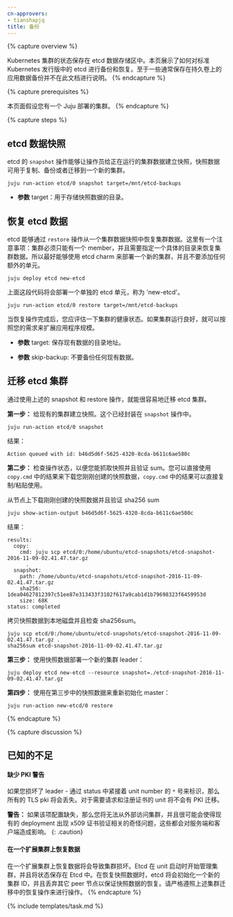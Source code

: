 ```yaml
---
cn-approvers:
- tianshapjq
title: 备份
---
```



{% capture overview %}

Kubernetes 集群的状态保存在 etcd 数据存储区中。本页展示了如何对标准 Kubernetes 发行版中的 etcd 进行备份和恢复。至于一些通常保存在持久卷上的应用数据备份并不在此文档进行说明。
{% endcapture %}

{% capture prerequisites %}

本页面假设您有一个 Juju 部署的集群。
{% endcapture %}

{% capture steps %}

## etcd 数据快照


etcd 的 `snapshot` 操作能够让操作员给正在运行的集群数据建立快照，快照数据可用于复制、备份或者迁移到一个新的集群。

    juju run-action etcd/0 snapshot target=/mnt/etcd-backups


- **参数** target：用于存储快照数据的目录。



## 恢复 etcd 数据


etcd 能够通过 `restore` 操作从一个集群数据快照中恢复集群数据。这里有一个注意事项：集群必须只能有一个 member，并且需要指定一个具体的目录来恢复集群数据。所以最好能够使用 etcd charm 来部署一个新的集群，并且不要添加任何额外的单元。

```
juju deploy etcd new-etcd
```


上面这段代码将会部署一个单独的 etcd 单元，称为 'new-etcd'。

```
juju run-action etcd/0 restore target=/mnt/etcd-backups
```


当恢复操作完成后，您应评估一下集群的健康状态。如果集群运行良好，就可以按照您的需求来扩展应用程序规模。

- **参数** target: 保存现有数据的目录地址。

- **参数** skip-backup: 不要备份任何现有数据。



## 迁移 etcd 集群
通过使用上述的 snapshot 和 restore 操作，就能很容易地迁移 etcd 集群。


**第一步：** 给现有的集群建立快照。这个已经封装在 `snapshot` 操作中。

```
juju run-action etcd/0 snapshot
```


结果：

```
Action queued with id: b46d5d6f-5625-4320-8cda-b611c6ae580c
```


**第二步：** 检查操作状态，以便您能抓取快照并且验证 sum。您可以直接使用 `copy.cmd` 中的结果来下载您刚刚创建的快照数据，`copy.cmd` 中的结果可以直接复制/粘贴使用。


从节点上下载刚刚创建的快照数据并且验证 sha256 sum

```
juju show-action-output b46d5d6f-5625-4320-8cda-b611c6ae580c
```


结果：

```
results:
  copy:
    cmd: juju scp etcd/0:/home/ubuntu/etcd-snapshots/etcd-snapshot-2016-11-09-02.41.47.tar.gz
      .
  snapshot:
    path: /home/ubuntu/etcd-snapshots/etcd-snapshot-2016-11-09-02.41.47.tar.gz
    sha256: 1dea04627812397c51ee87e313433f3102f617a9cab1d1b79698323f6459953d
    size: 68K
status: completed
```


拷贝快照数据到本地磁盘并且检查 sha256sum。

```
juju scp etcd/0:/home/ubuntu/etcd-snapshots/etcd-snapshot-2016-11-09-02.41.47.tar.gz .
sha256sum etcd-snapshot-2016-11-09-02.41.47.tar.gz
```


**第三步：** 使用快照数据部署一个新的集群 leader：

```
juju deploy etcd new-etcd --resource snapshot=./etcd-snapshot-2016-11-09-02.41.47.tar.gz
```


**第四步：** 使用在第三步中的快照数据来重新初始化 master：

```
juju run-action new-etcd/0 restore
```


{% endcapture %}

{% capture discussion %}

## 已知的不足


#### 缺少 PKI 警告


如果您损坏了 leader - 通过 status 中紧接着 unit number 的 `*` 号来标识，那么所有的 TLS pki 将会丢失。对于需要请求和注册证书的 unit 将不会有 PKI 迁移。


**警告：** 如果该项配置缺失，那么您将无法从外部访问集群，并且很可能会使得现有的 deployment 出现 x509 证书验证相关的奇怪问题，这些都会对服务端和客户端造成影响。
{: .caution}


#### 在一个扩展集群上恢复数据


在一个扩展集群上恢复数据将会导致集群损坏。Etcd 在 unit 启动时开始管理集群，并且将状态保存在 Etcd 中。在恢复快照数据时，etcd 将会初始化一个新的集群 ID，并且丢弃其它 peer 节点以保证快照数据的恢复。请严格遵照上述集群迁移中的恢复操作来进行操作。
{% endcapture %}

{% include templates/task.md %}
